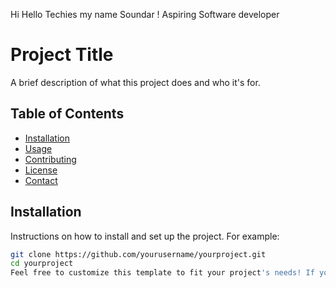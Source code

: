 Hi Hello Techies my name Soundar !
     Aspiring Software developer 
# Project Title

A brief description of what this project does and who it's for.

## Table of Contents

- [Installation](#installation)
- [Usage](#usage)
- [Contributing](#contributing)
- [License](#license)
- [Contact](#contact)

## Installation

Instructions on how to install and set up the project. For example:

```bash
git clone https://github.com/yourusername/yourproject.git
cd yourproject
Feel free to customize this template to fit your project's needs! If you have any specific requirements or sections you'd like to add, let me know. 😊
